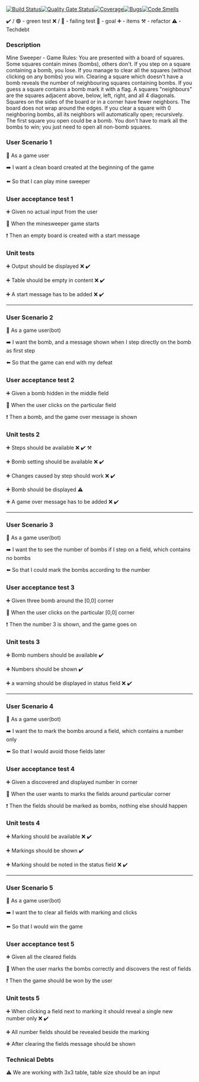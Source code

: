 [![Build Status](https://travis-ci.com/sylk80/minesweep.svg?branch=main)](https://travis-ci.com/sylk80/minesweep)[![Quality Gate Status](https://sonarcloud.io/api/project_badges/measure?project=sylk80_minesweep&metric=alert_status)](https://sonarcloud.io/dashboard?id=sylk80_minesweep)[![Coverage](https://sonarcloud.io/api/project_badges/measure?project=sylk80_minesweep&metric=coverage)](https://sonarcloud.io/dashboard?id=sylk80_minesweep)[![Bugs](https://sonarcloud.io/api/project_badges/measure?project=sylk80_minesweep&metric=bugs)](https://sonarcloud.io/dashboard?id=sylk80_minesweep)[![Code Smells](https://sonarcloud.io/api/project_badges/measure?project=sylk80_minesweep&metric=code_smells)](https://sonarcloud.io/dashboard?id=sylk80_minesweep)

:heavy_check_mark: / :green_circle: - green test
:x: / :red_circle: - failing test
:dart: - goal
:heavy_plus_sign: - items
:hammer_and_pick: - refactor
:warning: - Techdebt

### Description

Mine Sweeper - Game Rules:
You are presented with a board of squares. Some squares contain mines (bombs), others don't. If you step
on a square containing a bomb, you lose. If you manage to clear all the squares (without clicking on any
bombs) you win.
Clearing a square which doesn't have a bomb reveals the number of neighbouring squares containing bombs.
If you guess a square contains a bomb mark it with a flag.
A squares "neighbours" are the squares adjacent above, below, left, right, and all 4 diagonals. Squares on the
sides of the board or in a corner have fewer neighbors. The board does not wrap around the edges. If you
clear a square with 0 neighboring bombs, all its neighbors will automatically open; recursively.
The first square you open could be a bomb.
You don't have to mark all the bombs to win; you just need to open all non-bomb squares.

### User Scenario 1

:radio_button: As a game user

:arrow_right: I want a clean board created at the beginning of the game

:arrow_left: So that I can play mine sweeper

### User acceptance test 1

:heavy_plus_sign: Given no actual input from the user

:construction: When the minesweeper game starts

:heavy_exclamation_mark: Then an empty board is created with a start message

### Unit tests

:heavy_plus_sign: Output should be displayed :x: :heavy_check_mark:

:heavy_plus_sign: Table should be empty in content :x: :heavy_check_mark:

:heavy_plus_sign: A start message has to be added :x: :heavy_check_mark:

---

### User Scenario 2

:radio_button: As a game user(bot)

:arrow_right: I want the bomb, and a message shown when I step directly on the bomb as first step

:arrow_left: So that the game can end with my defeat

### User acceptance test 2

:heavy_plus_sign: Given a bomb hidden in the middle field

:construction: When the user clicks on the particular field

:heavy_exclamation_mark: Then a bomb, and the game over message is shown

### Unit tests 2

:heavy_plus_sign: Steps should be available :x: :heavy_check_mark: :hammer_and_pick:

:heavy_plus_sign: Bomb setting should be available :x: :heavy_check_mark:

:heavy_plus_sign: Changes caused by step should work :x: :heavy_check_mark:

:heavy_plus_sign: Bomb should be displayed :warning:

:heavy_plus_sign: A game over message has to be added :x: :heavy_check_mark:

---

### User Scenario 3

:radio_button: As a game user(bot)

:arrow_right: I want the to see the number of bombs if I step on a field, which contains no bombs

:arrow_left: So that I could mark the bombs according to the number

### User acceptance test 3

:heavy_plus_sign: Given three bomb around the [0,0] corner

:construction: When the user clicks on the particular [0,0] corner

:heavy_exclamation_mark: Then the number 3 is shown, and the game goes on

### Unit tests 3

:heavy_plus_sign: Bomb numbers should be available :heavy_check_mark:

:heavy_plus_sign: Numbers should be shown :heavy_check_mark:

:heavy_plus_sign: a warning should be displayed in status field :x: :heavy_check_mark:

---

### User Scenario 4

:radio_button: As a game user(bot)

:arrow_right: I want the to mark the bombs around a field, which contains a number only

:arrow_left: So that I would avoid those fields later

### User acceptance test 4

:heavy_plus_sign: Given a discovered and displayed number in corner

:construction: When the user wants to marks the fields around particular corner

:heavy_exclamation_mark: Then the fields should be marked as bombs, nothing else should happen

### Unit tests 4

:heavy_plus_sign: Marking should be available :x: :heavy_check_mark:

:heavy_plus_sign: Markings should be shown :heavy_check_mark:

:heavy_plus_sign: Marking should be noted in the status field :x: :heavy_check_mark:

---

### User Scenario 5

:radio_button: As a game user(bot)

:arrow_right: I want the to clear all fields with marking and clicks

:arrow_left: So that I would win the game

### User acceptance test 5

:heavy_plus_sign: Given all the cleared fields

:construction: When the user marks the bombs correctly and discovers the rest of fields

:heavy_exclamation_mark: Then the game should be won by the user

### Unit tests 5

:heavy_plus_sign: When clicking a field next to marking it should reveal a single new number only :x: :heavy_check_mark:

:heavy_plus_sign: All number fields should be revealed beside the marking

:heavy_plus_sign: After clearing the fields message should be shown

### Technical Debts

:warning: We are working with 3x3 table, table size should be an input
